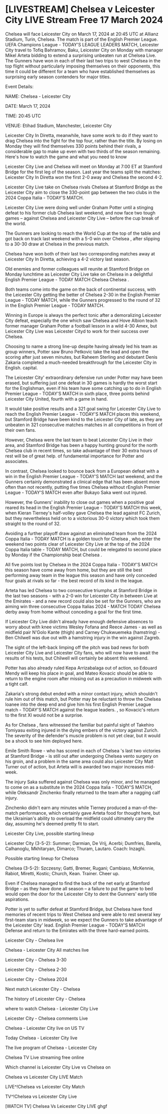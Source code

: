 <h1>[LIVESTREAM] Chelsea v Leicester City LIVE Stream Free 17 March 2024</h1>
Chelsea will face Leicester City on March 17, 2024 at 20:45 UTC at Allianz Stadium, Turin, Chelsea. The match is part of the English Premier League.
UEFA Champions League - TODAY'S LEAGUE LEADERS MATCH, Leicester City travel to Tofiq Bəhramov, Baku, Leicester City on Monday with manager Mikel Arteta bidding to extend a surprising unbeaten run at Chelsea Live. The Gunners have won in each of their last two trips to west Chelsea in the top flight without particularly imposing themselves on their opponents, this time it could be different for a team who have established themselves as surprising early season contenders for major titles.

Event Details:

NAME: Chelsea - Leicester City

DATE: March 17, 2024

TIME: 20:45 UTC

VENUE: Etihad Stadium, Manchester, Leicester City

Leicester City In Diretta, meanwhile, have some work to do if they want to drag Chelsea into the fight for the top four, rather than the title. By losing on Monday they will find themselves 330 points behind their rivals, a considerable gap to make up even with two thirds of the season remaining. Here's how to watch the game and what you need to know

Leicester City Live and Chelsea will meet on Monday at 7:00 ET at Stamford Bridge for the first leg of the season. Last year the teams split the matches: Leicester City In Diretta won the first 2-0 away and Chelsea the second 4-2.

Leicester City Live take on Chelsea rivals Chelsea at Stamford Bridge as the Leicester City aim to close the 330-point gap between the two clubs in the 2024 Coppa Italia - TODAY'S MATCH.

Leicester City Live were doing well under Graham Potter until a stinging defeat to his former club Chelsea last weekend, and now face two tough games – against Chelsea and Leicester City Live – before the cup break of the world.

The Gunners are looking to reach the World Cup at the top of the table and got back on track last weekend with a 5-0 win over Chelsea , after slipping to a 30-30 draw at Chelsea in the previous match.

Chelsea have won both of their last two corresponding matches away at Leicester City In Diretta, achieving a 4-2 victory last season.

Old enemies and former colleagues will reunite at Stamford Bridge on Monday lunchtime as Leicester City Live take on Chelsea in a delightful English Premier League - TODAY MATCH Chelsea Chelsea .

Both teams come into the game on the back of continental success, with the Leicester City getting the better of Chelsea 2-30 in the English Premier League - TODAY MATCH, while the Gunners progressed to the round of 32 in the English Premier League - TODAY MATCH.

Winning in Europe is always the perfect tonic after a demoralizing Leicester City defeat, especially the one which saw Chelsea and Hove Albion teach former manager Graham Potter a football lesson in a wild 4-30 Amex, but Leicester City Live was Leicester Cityd to work for their success over Chelsea.

Choosing to name a strong line-up despite having already led his team as group winners, Potter saw Bruno Petkovic take the lead and open the scoring after just seven minutes, but Raheem Sterling and debutant Denis Zakaria completed a much-needed breakthrough for the Leicester City in English. capital.

The Leicester City' extraordinary defensive run under Potter may have been erased, but suffering just one defeat in 30 games is hardly the worst start for the Englishman, even if his team have some catching up to do in English Premier League - TODAY'S MATCH in sixth place, three points behind Leicester City United, fourth with a game in hand.

It would take positive results and a 321 goal swing for Leicester City Live to reach the English Premier League - TODAY'S MATCH places this weekend, but Stamford Bridge have been kind to the Leicester City of late, as they are unbeaten in 321 consecutive matches matches in all competitions in front of their own fans.

However, Chelsea were the last team to beat Leicester City Live in their area, and Stamford Bridge has been a happy hunting ground for the north Chelsea club in recent times, so take advantage of their 30 extra hours of rest will be of great help. of fundamental importance for Potter and associates.

In contrast, Chelsea looked to bounce back from a European defeat with a win in the English Premier League - TODAY'S MATCH last weekend, and the Gunners certainly demonstrated a clinical edge that has been absent more often than not recently, putting five times Chelsea without rEnglish Premier League - TODAY'S MATCH even after Bukayo Saka went out injured.

However, the Gunners' inability to close out games when a positive goal reared its head in the English Premier League - TODAY'S MATCH this week, when Kieran Tierney's half-volley gave Chelsea the lead against FC Zurich, but they nevertheless held on to a victorious 30-0 victory which took them straight to the round of 32.

Avoiding a further playoff draw against an eliminated team from the 2024 Coppa Italia - TODAY MATCH is a golden touch for Chelsea , who enter the weekend two points clear of Leicester City Live at the top of the 2024 Coppa Italia table - TODAY MATCH, but could be relegated to second place by Monday if the Championship beat Chelsea .

All five points lost by Chelsea in the 2024 Coppa Italia - TODAY'S MATCH this season have come away from home, but they are still the best performing away team in the league this season and have only conceded four goals at rivals so far - the best record of its kind in the league.

Arteta has led Chelsea to two consecutive triumphs at Stamford Bridge in the last two seasons - with a 2-0 win for Leicester City in between Live at the Emirates - and a new record could also be set for the Gunners, who are aiming win three consecutive Coppa Italias 2024 - MATCH TODAY Chelsea derby away from home without conceding a goal for the first time.

If Leicester City Live didn't already have enough defensive absences to worry about with knee victims Wesley Fofana and Reece James - as well as midfield pair N'Golo Kante (thigh) and Carney Chukwuemeka (hamstring) - Ben Chilwell was due out with a hamstring injury in the win against Zagreb.

The sight of the left-back limping off the pitch was bad news for both Leicester City Live and Leicester City fans, who will now have to await the results of his tests, but Chilwell will certainly be absent this weekend.

Potter has also already ruled Kepa Arrizabalaga out of action, so Edouard Mendy will keep his place in goal, and Mateo Kovacic should be able to return to the engine room after missing out as a precaution in midweek with a tight calf.

Zakaria's strong debut ended with a minor contact injury, which shouldn't rule him out of this match, but Potter may be reluctant to throw the Chelsea loanee into the deep end and give him his first English Premier League match - TODAY'S MATCH against the league leaders. , so Kovacic's return to the first XI would not be a surprise.

As for Chelsea , fans witnessed the familiar but painful sight of Takehiro Tomiyasu exiting injured in the dying embers of the victory against Zurich. The severity of the defender's muscle problem is not yet clear, but it would be a shock to see him deployed here.

Emile Smith Rowe - who has scored in each of Chelsea 's last two victories at Stamford Bridge - is still out after undergoing Chelsea vento surgery on his groin, and a problem in the same area could also Leicester City Matt Turner out of action, but Arteta will is awarded two major increases mid-week.

The injury Saka suffered against Chelsea was only minor, and he managed to come on as a substitute in the 2024 Coppa Italia - TODAY'S MATCH, while Oleksandr Zinchenko finally returned to the team after a nagging calf injury.

Zinchenko didn't earn any minutes while Tierney produced a man-of-the-match performance, which certainly gave Arteta food for thought here, but the Ukrainian's ability to overload the midfield could ultimately carry the day, assuming he's deemed pretty fit to start.

Leicester City Live, possible starting lineup

Leicester City (3-5-2): Summer; Darmian, De Vrij, Acerbi; Dumfries, Barella, Calhanoglu, Mkhitaryan, Dimarco; Thuram, Lautaro. Coach: Inzaghi.

Possible starting lineup for Chelsea

Chelsea (3-5-2): Szczesny; Gatti, Bremer, Rugani; Cambiaso, McKennie, Rabiot, Miretti, Kostic; Church, Kean. Trainer. Cheer up.

Even if Chelsea managed to find the back of the net early at Stamford Bridge – as they have done all season – a failure to put the game to bed would open the door for the Leicester City to dent the Gunners' early title aspirations.

Potter is yet to suffer defeat at Stamford Bridge, but Chelsea have fond memories of recent trips to West Chelsea and were able to rest several key first-team stars in midweek, so we expect the Gunners to take advantage of the Leicester City' lead. English Premier League - TODAY'S MATCH Defense and return to the Emirates with the three hard-earned points.

Leicester City - Chelsea live

Chelsea - Leicester City All matches live

Leicester City - Chelsea 3-30

Leicester City - Chelsea 2-30

Leicester City - Chelsea 2024

Next match Leicester City - Chelsea

The history of Leicester City - Chelsea

where to watch Chelsea - Leicester City Live

Leicester City - Chelsea comments Live

Chelsea - Leicester City live on US TV

Today Chelsea - Leicester City live

The live program of Chelsea - Leicester City

Chelsea TV Live streaming free online

Which channel is Leicester City Live vs Chelsea on

Chelsea vs Leicester City LIVE Match

LIVE^!Chelsea vs Leicester City Match

TV^!Chelsea vs Leicester City Live

[WATCH TV] Chelsea Vs Leicester City LIVE ghgf
